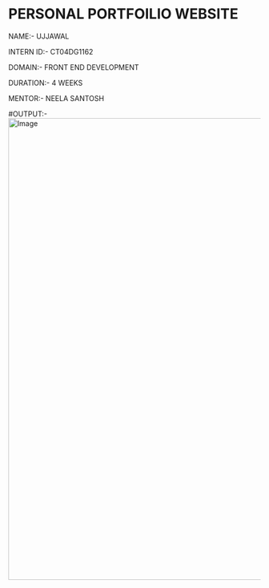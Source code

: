# PERSONAL PORTFOILIO WEBSITE

NAME:- UJJAWAL

INTERN ID:- CT04DG1162

DOMAIN:- FRONT END DEVELOPMENT

DURATION:- 4 WEEKS

MENTOR:- NEELA SANTOSH

#OUTPUT:- <img width="1915" height="921" alt="Image" src="https://github.com/user-attachments/assets/53327bf8-66a7-4a4b-81f6-180d69208128" />
